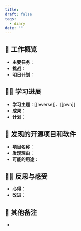 ```yaml
---
title:
draft: false
tags:
  - diary
date: ""
---
```

## 🏢 工作概览
- **主要任务**：
- **挑战**：
- **明日计划**：

## 👨‍💻 学习进展
- **学习主题**：[[reverse]]、[[pwn]]
- **成果**：
- **计划**：

## 🧐 发现的开源项目和软件
- **项目名称**：
- **发现理由**：
- **可能的用途**：

## 🧘‍♂️ 反思与感受
- **心得**：
- **改进**：

## 📝 其他备注
- 
